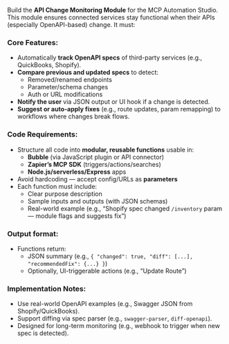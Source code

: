 Build the **API Change Monitoring Module** for the MCP Automation Studio. This module ensures connected services stay functional when their APIs (especially OpenAPI-based) change. It must:

### **Core Features:**

* Automatically **track OpenAPI specs** of third-party services (e.g., QuickBooks, Shopify).  
* **Compare previous and updated specs** to detect:  
  * Removed/renamed endpoints  
  * Parameter/schema changes  
  * Auth or URL modifications  
* **Notify the user** via JSON output or UI hook if a change is detected.  
* **Suggest or auto-apply fixes** (e.g., route updates, param remapping) to workflows where changes break flows.

### **Code Requirements:**

* Structure all code into **modular, reusable functions** usable in:  
  * **Bubble** (via JavaScript plugin or API connector)  
  * **Zapier’s MCP SDK** (triggers/actions/searches)  
  * **Node.js/serverless/Express** apps  
* Avoid hardcoding — accept config/URLs as **parameters**  
* Each function must include:  
  * Clear purpose description  
  * Sample inputs and outputs (with JSON schemas)  
  * Real-world example (e.g., “Shopify spec changed `/inventory` param — module flags and suggests fix”)

### **Output format:**

* Functions return:  
  * JSON summary (e.g., `{ "changed": true, "diff": [...], "recommendedFix": {...} }`)  
  * Optionally, UI-triggerable actions (e.g., “Update Route”)

### **Implementation Notes:**

* Use real-world OpenAPI examples (e.g., Swagger JSON from Shopify/QuickBooks).  
* Support diffing via spec parser (e.g., `swagger-parser`, `diff-openapi`).  
* Designed for long-term monitoring (e.g., webhook to trigger when new spec is detected).